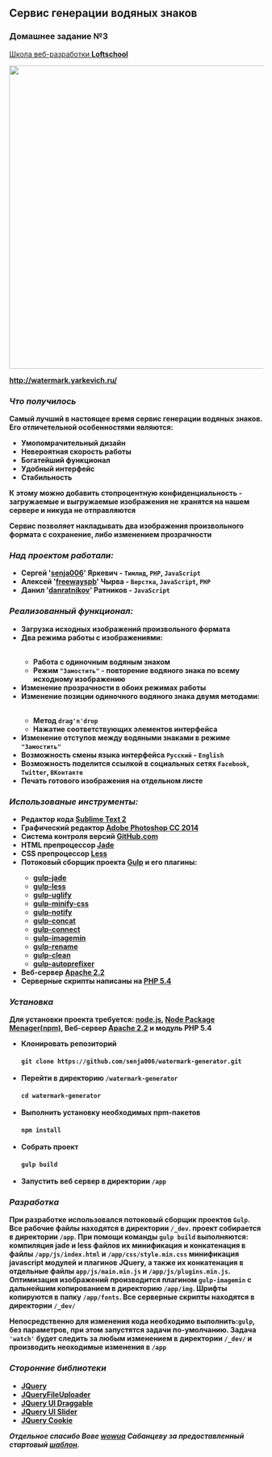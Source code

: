 <h2>Сервис генерации водяных знаков</h2>
<h3> Домашнее задание №3</h3>
<a href="http://loftschool.ru">Школа веб-разработки <b>Loftschool</p></a>

<img src="http://wmgen.danratnikov.ru/img/watermark3.jpg" style="width: 600px" />
<p><a href="http://watermark.yarkevich.ru/">http://watermark.yarkevich.ru/</a></p>
<h3><i>Что получилось</i></h3>
<p>Самый лучший в настоящее время сервис генерации водяных знаков. Его отличетельной особенностями являются:</p>
<ul>
	<li>Умопомрачительный дизайн</li>
	<li>Невероятная скорость работы</li>
	<li>Богатейший функционал</li>
	<li>Удобный интерфейс</li>
	<li>Стабильность </li>
</ul>
<p>К этому можно добавить стопроцентную конфиденциальность - загружаемые и выгружаемые изображения не хранятся на нашем сервере и никуда не отправляются</p>
<p>Сервис позволяет накладывать два изображения произвольного формата с сохранение, либо изменением прозрачности</p>
<h3><i>Над проектом работали:</i></h3>
<ul>
  <li>Сергей '<a href="https://github.com/senja006/">senja006</a>' Яркевич - <code>Тимлид</code>, <code>PHP</code>, <code>JavaScript</code></li>
  <li>Алексей '<a href="https://github.com/freewayspb">freewayspb</a>' Чырва  - <code>Верстка</code>, <code>JavaScript</code>, <code>PHP</code></li>
  <li>Данил '<a href="https://github.com/danratnikov">danratnikov</a>' Ратников  - <code>JavaScript</code></li>
</ul>
<h3><i>Реализованный функционал:</i></h3>
<ul>
	<li>Загрузка исходных изображений произвольного формата</li>
	<li>Два режима работы с изображениями:</li>
	<br/>
	<ul>
			<li>Работа с одиночным водяным знаком</li>
			<li>Режим <code>"Замостить"</code> - повторение водяного знака по всему исходному изображению</li>
	</ul>
	<li>Изменение прозрачности в обоих режимах работы</li>
	<li>Изменение позиции одиночного водяного знака двумя методами:</li>
	<br/>
	<ul>
			<li>Метод <code>drag'n'drop</code></li>
			<li>Нажатие соответствующих элементов интерфейса</li>
	</ul>
	<li>Изменение отступов между водяными знаками в режиме <code>"Замостить"</code> </li>
	<li>Возможность смены языка интерфейса <code>Русский</code> - <code>English</code> </li>
	<li>Возможность поделится ссылкой в социальных сетях <code>Facebook</code>, <code>Twitter</code>, <code>ВКонтакте</code></li>
	<li>Печать готового изображения на отдельном листе</li>
</ul>

<h3><i>Использованые инструменты:</i></h3>
<ul>
	<li>Редактор кода <a href="http://www.sublimetext.com/2">Sublime Text 2</a></li>
	<li>Графический редактор <a href="http://www.adobe.com/ru/products/photoshop.html">Adobe Photoshop CC 2014</a></li>
	<li>Система контроля версий <a href="http://github.com">GitHub.com</a></li>
	<li>HTML препроцессор <a href="http://jade-lang.com">Jade</a></li>
	<li>CSS препроцессор <a href="http://lesscss.org/">Less</a></li>
	<li>Потоковый сборщик проекта  <a href="http://gulpjs.com">Gulp</a> и его плагины:</li>
		<ul>
			<li><a href="https://www.npmjs.com/package/gulp-jade">gulp-jade</a></li>
			<li><a href="https://www.npmjs.com/package/gulp-less">gulp-less</a></li>
			<li><a href="https://www.npmjs.com/package/gulp-uglify">gulp-uglify</a></li>
			<li><a href="https://www.npmjs.com/package/gulp-minify-css">gulp-minify-css</a></li>
			<li><a href="https://www.npmjs.com/package/gulp-notify">gulp-notify</a></li>
			<li><a href="https://www.npmjs.com/package/gulp-concat">gulp-concat</a></li>
			<li><a href="https://www.npmjs.com/package/gulp-connect">gulp-connect</a></li>
			<li><a href="https://www.npmjs.com/package/gulp-imagemin">gulp-imagemin</a></li>
			<li><a href="https://www.npmjs.com/package/gulp-rename">gulp-rename</a></li>
			<li><a href="https://www.npmjs.com/package/gulp-clean">gulp-clean</a></li>
			<li><a href="https://www.npmjs.com/package/gulp-autoprefixer">gulp-autoprefixer</a></li>
	</ul>
	<li>Веб-сервер <a href="http://apache.org/"> Apache 2.2</a></li>
	<li>Серверные скрипты написаны на  <a href="http://php.net/">PHP 5.4</a></li>
</ul>

<h3><i>Установка</i></h3>
<p>Для установки проекта требуется: <a href="http://nodejs.org/">node.js</a>,  <a href="http://nodejs.org/">Node Package Menager(npm)</a>,  Веб-сервер <a href="http://apache.org/"> Apache 2.2</a> и модуль PHP 5.4</p>
<ul>
			<li>Клонировать репозиторий<br/><br/><code>git clone https://github.com/senja006/watermark-generator.git</code></li>
			<br/>
			<li>Перейти в директорию <code>/watermark-generator</code><br/><br/><code>cd watermark-generator</code></li>
			<br/>
			<li>Выполнить установку необходимых npm-пакетов<br/><br/><code>npm install</code><br/></li>
			<br/>
			<li>Собрать проект<br/><br/><code>gulp build</code><br/></li>
			<br/>
			<li>Запустить веб сервер в директории <code>/app</code><br/></li>
	</ul>

<h3><i>Разработка</i></h3>
<p>При разработке использовался потоковый сборщик проектов <code>Gulp</code>. Все рабочие файлы находятся в директории <code>/_dev</code>. проект собирается в директории <code>/app</code>. При помощи команды 
<code>gulp build</code> выполняются: компиляция jade и less файлов их минификация и конкатенация в файлы  <code>/app/js/index.html</code> и <code>/app/css/style.min.css</code> минификация javascript модулей и плагинов JQuery, а также их конкатенация в отдельные файлы <code>app/js/main.min.js</code> и <code>/app/js/plugins.min.js</code>. Оптимизация изображений производится плагином <code>gulp-imagemin</code> c дальнейшим копированием в директорию <code>/app/img</code>. Шрифты копируются в папку <code>/app/fonts</code>. Все серверные скрипты находятся в директории <code>/_dev/</code></p>
<p>Непосредственно для изменения кода необходимо выполнить:<code>gulp</code>,
без параметров, при этом запустятся задачи по-умолчанию. Задача <code>'watch'</code>
будет следить за любым изменением в директории <code>/_dev/</code> и производить неоходимые изменения в <code>/app</code></p>
<h3><i>Сторонние библиотеки</i></h3>
<ul>
	<li><a href="http://jquery.com">JQuery</a></li>
	<li><a href="http://plugins.jquery.com/blueimp-file-upload-jquery-ui/">JQueryFileUploader</a></li>
	<li><a href="http://jqueryui.com/draggable/">JQuery UI Draggable</a></li>
	<li><a href="http://jqueryui.com/slider/">JQuery UI Slider</a></li>
	<li><a href="http://plugins.jquery.com/cookie/">JQuery Cookie</a></li>
</ul>

<p><i>Отдельное спасибо Вове <a href="https://github.com/wowua">wowua</a> Сабанцеву за предоставленный стартовый <a href="https://github.com/wowua/_blank-template">шаблон</a>.</i><p>
